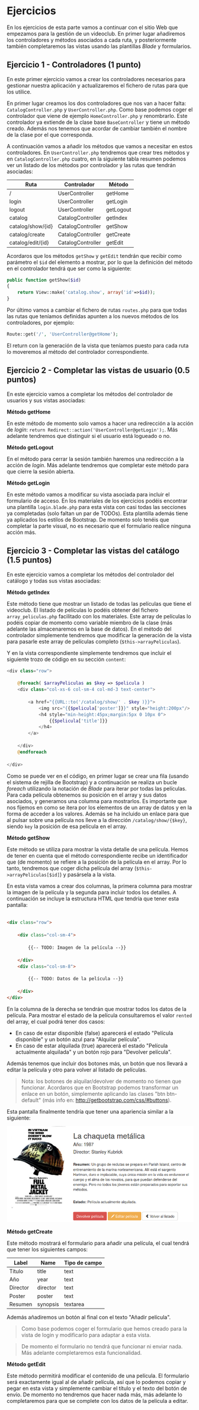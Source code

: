 <!-- ************************************************************************-->
# Ejercicios

En los ejercicios de esta parte vamos a continuar con el sitio Web que empezamos para la gestión de un videoclub. En primer lugar añadiremos los controladores y métodos asociados a cada ruta, y posteriormente también completaremos las vistas usando las plantillas _Blade_ y formularios.



<!-- ************************************* -->
## Ejercicio 1 - Controladores (1 punto)

En este primer ejercicio vamos a crear los controladores necesarios para gestionar nuestra aplicación y actualizaremos el fichero de rutas para que los utilice.

En primer lugar creamos los dos controladores que nos van a hacer falta: `CatalogController.php` y `UserController.php`. Como base podemos coger el controlador que viene de ejemplo `HomeController.php` y renombrarlo. Este controlador ya extiende de la clase base `BaseController` y tiene un método creado. Además nos tenemos que acordar de cambiar también el nombre de la clase por el que corresponda.

A continuación vamos a añadir los métodos que vamos a necesitar en estos controladores. En `UserController.php` tendremos que crear tres métodos y en `CatalogController.php` cuatro, en la siguiente tabla resumen podemos ver un listado de los métodos por controlador y las rutas que tendrán asociadas:

| Ruta              | Controlador       | Método    |
| ----------------- | ----------------- | --------- |
| /                 | UserController    | getHome   |
| login             | UserController    | getLogin  |
| logout            | UserController    | getLogout |
| catalog           | CatalogController | getIndex  |
| catalog/show/{id} | CatalogController | getShow   |
| catalog/create    | CatalogController | getCreate |
| catalog/edit/{id} | CatalogController | getEdit   |

Acordaros que los métodos `getShow` y `getEdit` tendrán que recibir como parámetro el `$id` del elemento a mostrar, por lo que la definición del método en el controlador tendrá que ser como la siguiente:

```php
public function getShow($id)
{
	return View::make('catalog.show', array('id'=>$id));
}
```


Por último vamos a cambiar el fichero de rutas `routes.php` para que todas las rutas que teníamos definidas apunten a los nuevos métodos de los controladores, por ejemplo:

```php
Route::get('/', 'UserController@getHome');
```

El return con la generación de la vista que teníamos puesto para cada ruta lo moveremos al método del controlador correspondiente.




<!-- ************************************* -->
## Ejercicio 2 - Completar las vistas de usuario (0.5 puntos)

En este ejercicio vamos a completar los métodos del controlador de usuarios y sus vistas asociadas:

**Método getHome**

En este método de momento solo vamos a hacer una redirección a la acción de _login_: `return Redirect::action('UserController@getLogin');`. Más adelante tendremos que distinguir si el usuario está logueado o no.

**Método getLogout**

En el método para cerrar la sesión también haremos una redirección a la acción de _login_. Más adelante tendremos que completar este método para que cierre la sesión abierta.

**Método getLogin**

En este método vamos a modificar su vista asociada para incluir el formulario de acceso. En los materiales de los ejercicios podéis encontrar una plantilla `login.blade.php` para esta vista con casi todas las secciones ya completadas (solo faltan un par de TODOs). Esta plantilla además tiene ya aplicados los estilos de Bootstrap. De momento solo tenéis que completar la parte visual, no es necesario que el formulario realice ninguna acción más.




<!-- ************************************* -->
## Ejercicio 3 - Completar las vistas del catálogo (1.5 puntos)

En este ejercicio vamos a completar los métodos del controlador del catálogo y todas sus vistas asociadas:


**Método getIndex**

Este método tiene que mostrar un listado de todas las películas que tiene el videoclub. El listado de películas lo podéis obtener del fichero `array_peliculas.php` facilitado con los materiales. Este array de películas lo podéis copiar de momento como variable miembro de la clase (más adelante las almacenaremos en la base de datos). En el método del controlador simplemente tendremos que modificar la generación de la vista para pasarle este array de películas completo (`$this->arrayPeliculas`).

Y en la vista correspondiente simplemente tendremos que incluir el siguiente trozo de código en su sección `content`:

```php
<div class="row">

	@foreach( $arrayPeliculas as $key => $pelicula )
	<div class="col-xs-6 col-sm-4 col-md-3 text-center">

		<a href="{{URL::to('/catalog/show/' . $key )}}">
			<img src="{{$pelicula['poster']}}" style="height:200px"/>
			<h4 style="min-height:45px;margin:5px 0 10px 0">
				{{$pelicula['title']}}
			</h4>
		</a>

	</div>
	@endforeach

</div>
```

Como se puede ver en el código, en primer lugar se crear una fila (usando el sistema de rejilla de Bootstrap) y a continuación se realiza un bucle _foreach_ utilizando la notación de _Blade_ para iterar por todas las películas. Para cada película obtenemos su posición en el array y sus datos asociados, y generamos una columna para mostrarlos. Es importante que nos fijemos en como se itera por los elementos de un array de datos y en la forma de acceder a los valores. Además se ha incluido un enlace para que al pulsar sobre una película nos lleve a la dirección `/catalog/show/{$key}`, siendo `key` la posición de esa película en el array.



**Método getShow**

Este método se utiliza para mostrar la vista detalle de una película. Hemos de tener en cuenta que el método correspondiente recibe un identificador que (de momento) se refiere a la posición de la película en el array. Por lo tanto, tendremos que coger dicha película del array (`$this->arrayPeliculas[$id]`) y pasársela a la vista.

En esta vista vamos a crear dos columnas, la primera columna para mostrar la imagen de la película y la segunda para incluir todos los detalles. A continuación se incluye la estructura HTML que tendría que tener esta pantalla:

```html

<div class="row">

	<div class="col-sm-4">

		{{-- TODO: Imagen de la película --}}

	</div>
	<div class="col-sm-8">

        {{-- TODO: Datos de la película --}}

	</div>
</div>
```

En la columna de la derecha se tendrán que mostrar todos los datos de la película. Para mostrar el estado de la película consultaremos el valor `rented` del array, el cual podrá tener dos casos:
* En caso de estar disponible (false) aparecerá el estado "Película disponible" y un botón azul para "Alquilar película".
* En caso de estar alquilada (true) aparecerá el estado "Película actualmente alquilada" y un botón rojo para "Devolver película".

Además tenemos que incluir dos botones más, un botón que nos llevará a editar la película y otro para volver al listado de películas.

> Nota: los botones de alquilar/devolver de momento no tienen que funcionar.
> Acordaros que en Bootstrap podemos transformar un enlace en un botón, simplemente aplicando las clases "btn btn-default" (más info en: http://getbootstrap.com/css/#buttons).


Esta pantalla finalmente tendría que tener una apariencia similar a la siguiente:

![](images/web_laravel/sesion_2_ejercicio_2.png)



**Método getCreate**

Este método mostrará el formulario para añadir una película, el cual tendrá que tener los siguientes campos:

| Label    | Name      | Tipo de campo |
| -------- | --------- | ------------- |
| Título   | title     | text          |
| Año      | year      | text          |
| Director | director  | text          |
| Poster   | poster    | text          |
| Resumen  | synopsis  | textarea      |

Además añadiremos un botón al final con el texto "Añadir película".

> Como base podemos coger el formulario que hemos creado para la vista de login y modificarlo para adaptar a esta vista.

> De momento el formulario no tendrá que funcionar ni enviar nada. Más adelante completaremos esta funcionalidad.




**Método getEdit**

Este método permitirá modificar el contenido de una película. El formulario será exactamente igual al de añadir película, así que lo podemos copiar y pegar en esta vista y simplemente cambiar el título y el texto del botón de envío. De momento no tendremos que hacer nada más, más adelante lo completaremos para que se complete con los datos de la película a editar.

